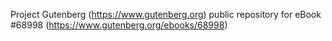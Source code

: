 Project Gutenberg (https://www.gutenberg.org) public repository for eBook #68998 (https://www.gutenberg.org/ebooks/68998)
